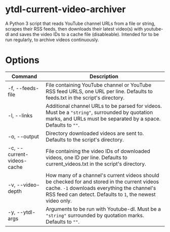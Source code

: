 # ytdl-current-video-archiver
A Python 3 script that reads YouTube channel URLs from a file or string, scrapes their RSS feeds, then downloads their latest video(s) with youtube-dl and saves the video IDs to a cache file (disableable). Intended for to be run regularly, to archive videos continuously.
# Options
| Command | Description |
| --- | --- |
| -f, --feeds-file | File containing YouTube channel or YouTube RSS feed URLS, one URL per line. Defaults to feeds.txt in the script's directory. |
| -l, --links | Additional channel URLs to be parsed for videos. Must be a `"string"`, surrounded by quotation marks, and URLs must be separated by a space. Defaults to `""`. |
| -o, --output | Directory downloaded videos are sent to. Defaults to the script's directory. |
| -c, --current-videos-cache | File containing the video IDs of downloaded videos, one ID per line. Defaults to current_videos.txt in the script's directory. |
| -v, --video-depth | How many of a channel's current videos should be checked for and stored in the current videos cache. `-1` downloads everything the channel's RSS feed can detect. Defaults to `1`, the newest video only. |
| -y, --ytdl-args | Arguments to be run with Youtube-dl. Must be a `"string"` surrounded by quotation marks. Defaults to `""`. |
